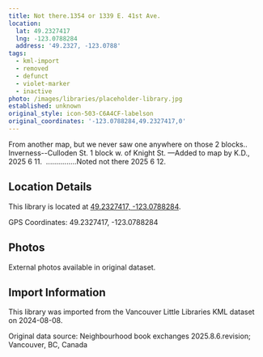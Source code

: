 ```yaml
---
title: Not there.1354 or 1339 E. 41st Ave.
location:
  lat: 49.2327417
  lng: -123.0788284
  address: '49.2327, -123.0788'
tags:
  - kml-import
  - removed
  - defunct
  - violet-marker
  - inactive
photo: /images/libraries/placeholder-library.jpg
established: unknown
original_style: icon-503-C6A4CF-labelson
original_coordinates: '-123.0788284,49.2327417,0'
---
```

From another map, but we never saw one anywhere on those 2 blocks..
Inverness--Culloden St.
1 block w. of Knight St.
—Added to map by K.D., 2025 6 11.  
...............Noted not there 2025 6 12.

## Location Details

This library is located at [49.2327417, -123.0788284](https://www.google.com/maps?q=49.2327417,-123.0788284).

GPS Coordinates: 49.2327417, -123.0788284

## Photos

External photos available in original dataset.

## Import Information

This library was imported from the Vancouver Little Libraries KML dataset on 2024-08-08.

Original data source: Neighbourhood book exchanges 2025.8.6.revision; Vancouver, BC, Canada
